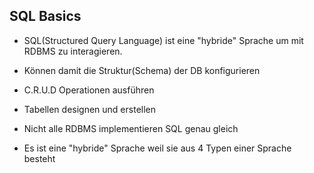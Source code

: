 ## SQL Basics

- SQL(Structured Query Language) ist eine "hybride" Sprache um mit RDBMS zu interagieren.
- Können damit die Struktur(Schema) der DB konfigurieren
- C.R.U.D Operationen ausführen
- Tabellen designen und erstellen
- Nicht alle RDBMS implementieren SQL genau gleich

- Es ist eine "hybride" Sprache weil sie aus 4 Typen einer Sprache besteht
